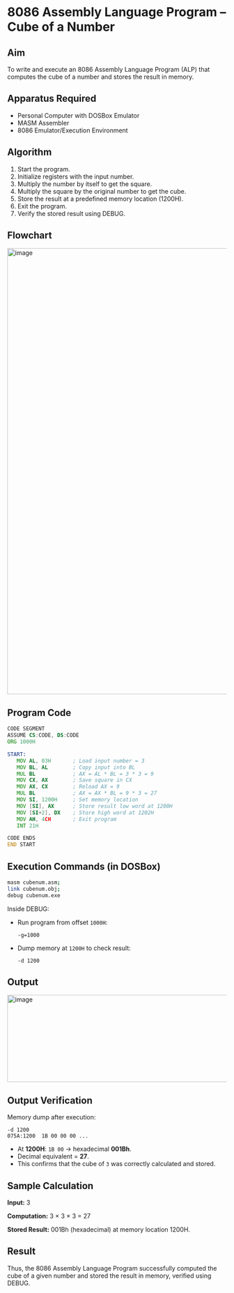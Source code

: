 # 8086 Assembly Language Program – Cube of a Number 

## Aim

To write and execute an 8086 Assembly Language Program (ALP) that computes the cube of a number and stores the result in memory.

## Apparatus Required

* Personal Computer with DOSBox Emulator
* MASM Assembler
* 8086 Emulator/Execution Environment

## Algorithm

1. Start the program.
2. Initialize registers with the input number.
3. Multiply the number by itself to get the square.
4. Multiply the square by the original number to get the cube.
5. Store the result at a predefined memory location (1200H).
6. Exit the program.
7. Verify the stored result using DEBUG.

## Flowchart
<img width="1024" height="1024" alt="image" src="https://github.com/user-attachments/assets/e9c26dd5-cbde-4ea8-ad0f-630bbd27e9f4" />



## Program Code

```asm
CODE SEGMENT
ASSUME CS:CODE, DS:CODE
ORG 1000H

START:
   MOV AL, 03H       ; Load input number = 3
   MOV BL, AL        ; Copy input into BL
   MUL BL            ; AX = AL * BL = 3 * 3 = 9
   MOV CX, AX        ; Save square in CX
   MOV AX, CX        ; Reload AX = 9
   MUL BL            ; AX = AX * BL = 9 * 3 = 27
   MOV SI, 1200H     ; Set memory location
   MOV [SI], AX      ; Store result low word at 1200H
   MOV [SI+2], DX    ; Store high word at 1202H
   MOV AH, 4CH       ; Exit program
   INT 21H

CODE ENDS
END START
```

## Execution Commands (in DOSBox)

```bash
masm cubenum.asm;
link cubenum.obj;
debug cubenum.exe
```

Inside DEBUG:

* Run program from offset `1000H`:

  ```
  -g=1000
  ```
* Dump memory at `1200H` to check result:

  ```
  -d 1200
  ```

## Output
<img width="629" height="200" alt="image" src="https://github.com/user-attachments/assets/e7b0fb8e-4295-4095-a7bd-bf65160807cf" />


## Output Verification

Memory dump after execution:

```
-d 1200
075A:1200  1B 00 00 00 ...
```

* At **1200H**: `1B 00` → hexadecimal **001Bh**.
* Decimal equivalent = **27**.
* This confirms that the cube of `3` was correctly calculated and stored.

## Sample Calculation

**Input:** 3

**Computation:** 3 × 3 × 3 = 27

**Stored Result:** 001Bh (hexadecimal) at memory location 1200H.

## Result

Thus, the 8086 Assembly Language Program successfully computed the cube of a given number and stored the result in memory, verified using DEBUG.
